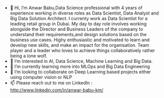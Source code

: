- 👋 Hi, I’m Anwar Babu,Data Science professional with 4 years of experience working in diverse roles as Data Scientist, Data Analyst and Big Data Solution Architect. I currenty work as Data Scientist for a leading retail group in Dubai. My day to day role involves working alongside the Director and Business Leaders of the company to understand their requirements,and design solutions based on the business use cases. Highy enthusiastic and motivated to learn and develop new skills, and make an impact for the organisation. Team player and a leader who loves to achieve things collaboratively rather being a lone wolf.
- 👀 I’m interested in AI, Data Science, Machine Learning and Big Data.
- 🌱 I’m currently learning more into MLOps and Big Data Engineering
- 💞️ I’m looking to collaborate on Deep Learning based projects either using computer vision or NLP
- 📫 Please reach out to me on LinkedIn : http://www.linkedin.com/in/anwar-babu-km/

<!---
anwarbabukm/anwarbabukm is a ✨ special ✨ repository because its `README.md` (this file) appears on your GitHub profile.
You can click the Preview link to take a look at your changes.
--->
